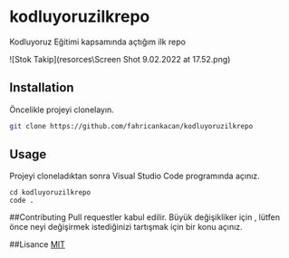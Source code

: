 # kodluyoruzilkrepo
Kodluyoruz Eğitimi kapsamında açtığım ilk repo

![Stok Takip](resorces\Screen Shot 9.02.2022 at 17.52.png)

## Installation

Öncelikle projeyi clonelayın. 

```bash
git clone https://github.com/fahricankacan/kodluyoruzilkrepo
 ```

 ## Usage
 Projeyi cloneladıktan sonra Visual Studio Code programında açınız.

 ```linux
 cd kodluyoruzilkrepo
 code .
 ```

 ##Contributing
 Pull requestler kabul edilir. Büyük değişikliker için , lütfen önce neyi değişirmek istediğinizi tartışmak için bir konu açınız.

 ##Lisance
 [MIT](https://choosealicense.com/licenses/mit/)